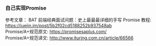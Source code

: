 ### 自己实现Promise

参考文章： BAT 前端经典面试问题：史上最最最详细的手写 Promise 教程: https://juejin.im/post/5b2f02cd5188252b937548ab <br>
Promise/A+规范原文: https://promisesaplus.com/ <br>
Promise/A+规范译文: http://www.ituring.com.cn/article/66566 <br>